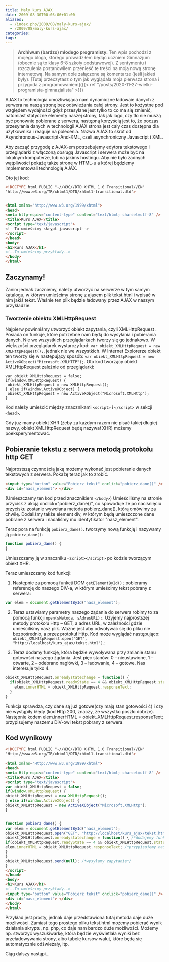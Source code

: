 ```yaml
---
title: Mały kurs AJAX
date: 2009-08-30T00:03:06+01:00
aliases:
  - /index.php/2009/08/maly-kurs-ajax/
  - /2009/08/maly-kurs-ajax/
categories:
tags:
---
```


> **Archiwum (bardzo) młodego programisty.** Ten wpis pochodzi z mojego bloga, którego prowadziłem będąc uczniem Gimnazjum (obecnie są to klasy 6-8 szkoły podstawowej). Z sentymentu i rozczulenia postanowiłem przenieść te treści na moją nową stronę internetową. Na samym dole załączone są komentarze (jeśli jakieś były). [Tutaj przeczytasz o tym jak wyglądała moja pierwsza strona i przygoda z programowaniem]({{< ref "/posts/2020-11-27-wielki-programista-gimnazjalista" >}})
> 

AJAX to technologia umożliwiająca nam dynamiczne ładowaie danych z serwera na naszą stronę bez odświeżania całej strony. Jest to kożystne pod względem wydajności gdyż przesyłane jest tylko to co ma się zmienić, natomiast statyczne elementy naszej strony, tak jak logo, czy tło nie muszą być ponownie pobierane z serwera, następną korzyścią jest to, że poczas przesyłania danych w technologii AJAX strona jest cały czas dostępna dla użytkownika i reaguje na polecenia. Nazwa AJAX to skrót od Asynchronous-Javascript-And-XML, czeli asynchroniczny Javascript i XML.

Aby zacząć przygodę z AJAX-em potrzebujemy edytora tekstowego i przeglądarki z włączoną obsługą Javascript i serwera może być na lokalnym komputerze, lub na jakimś hostingu. Aby nie było żadnych wątpliwości pokażę także stronę w HTML-u a której będziemy implementowali technologię AJAX.

Oto jej kod:

```html
<!DOCTYPE html PUBLIC "-//W3C//DTD XHTML 1.0 Transitional//EN"
"http://www.w3.org/TR/xhtml1/DTD/xhtml1-transitional.dtd">


<html xmlns="http://www.w3.org/1999/xhtml">
<head>
<meta http-equiv="content-type" content="text/html; charset=utf-8" />
<title>Kurs AJAX</title>
<script type="text/javascript">
<!--Tu umieścimy skrypt javascript-->
</script>
</head>
<body>
<h1>Kurs AJAX</h1>
<!--Tu umieścimy przykłady-->
</body>
</html>
```

## Zaczynamy!

Zanim jednak zaczniemy, należy utworzyć na serwerze w tym samym katalogu, w którym umieścimy stronę z ajaxem plik tekst.html i wpisać w nim jakiś tekst. Właśnie ten plik będzie ładowany przez AJAX w naszym przykładzie.

### Tworzenie obiektu XMLHttpRequest

Najpierw powinniśmy utworzyć obiekt zapytania, czyli XMLHttpRequest . Posiada on funkcje, które potrzebne nam będą do wysyłania i pobierania danych. Nie we wszystkich przeglądarkach tworzy się go jednakowo. W większości przeglądarek wystarczy kod: `var obiekt_XMLHttpRequest = new XMLHttpRequest();`, jednak nie we wszystkich. W Internet Explorerze obiekt ten tworzy się w następujący sposób: `var obiekt_XMLHttpRequest = new ActiveXObject("Microsoft.XMLHTTP");`. Oto kod tworzący obiekt XMLHttpRequest zależnie od przeglądarki:

```
var obiekt_XMLHttpRequest = false;
if(window.XMLHttpRequest) {
 obiekt_XMLHttpRequest = new XMLHttpRequest();
} else if(window.ActiveXObject) {
 obiekt_XMLHttpRequest = new ActiveXObject("Microsoft.XMLHttp");
}
```

Kod należy umieścić między znacznikami `<script>` i `</script>` w sekcji `<head>`.

Gdy już mamy obiekt XHR (żeby za każdym razem nie pisać takiej długiej nazwy, obiekt XMLHttpRequest będę nazywał XHR) możemy poeksperymentować.

## Pobieranie tekstu z serwera metodą protokołu http GET

Najprostszą czynnością jaką możemy wykonać jest pobieranie danych tekstowych z serwera. Pokażę teraz jak to zrobić.

```html
<input type="button" value="Pobierz tekst" onclick="pobierz_dane()" />
<div id="nasz_element"> </div>
```

(Umieszczamy ten kod przed znacznikiem `</body>`) Umieściliśmy na stronie przycisk z akcją onclick="pobierz_dane()", co spowoduje że po naciśnięciu przycisku zostanie wywołana metoda pobierz_dane(), którą omówimy za chwilę. Dodaliśmy także element div, w którym będą umieszczone dane pobrane z serwera i nadaliśmy mu identyfikator "nasz_element".

Teraz pora na funkcję `pobierz_dane()`. tworzymy nową funkcję i nazywamy ją `pobierz_dane()`:

```js
function pobierz_dane() {
}
```

Umieszczamy ją w znaczniku `<script></script>` po kodzie tworzącym obiekt XHR.

Teraz umieszczamy kod funkcji:

1. Następnie za pomocą funkcji DOM `getElementById();` pobieramy referencję do naszego DIV-a, w którym umieścimy tekst pobrany z serwera:
  ```js
  var elem = document.getElementById("nasz_element");
  ```

2. Teraz ustawiamy parametry naszego żądania do serwera robimy to za pomocą funkcji `open(sMetoda, sAdresURL);`. Użyjemy najprostszej metody protokołu Http – GET, a adres URL, w zależności gdzie umieściliśmy nasz plik. Ważne jest aby odwoływać się do pliku nie bezpośrednio, a przez protokuł Http. Kod może wyglądać następująco:
`obiekt_XMLHttpRequest.open("GET", "http://localhost/kurs_ajax/tekst.html");`

3. Teraz dodamy funkcję, która będzie wywoływana przy zmianie stanu gotowości naszego żądania. Jest pięc stanów: 0 – nieustawione, 1 – otwarte, 2 – odebrano nagłówki, 3 – ładowanie, 4 – gotowe. Nas interesuje tylko 4.
  ```js
  obiekt_XMLHttpRequest.onreadystatechange = function() {
    if(obiekt_XMLHttpRequest.readyState == 4 && obiekt_XMLHttpRequest.status == 200) {
      elem.innerHTML = obiekt_XMLHttpRequest.responseText;
    }
  }
  ```
  Funkcja sprawdza, czy dane są już gotowe(czy mają stan gotowości 4) i czy nie wystąpiły błędy (kod Http 200, znaczy, że wszystko poszło dobrze). Następnie kodem elem.innerHTML = obiekt_XMLHttpRequest.responseText; przypisujemy naszemu DIV-owi tekst pobrany z serwera.


## Kod wynikowy
```html
<!DOCTYPE html PUBLIC "-//W3C//DTD XHTML 1.0 Transitional//EN"
"Http://www.w3.org/TR/xhtml1/DTD/xhtml1-transitional.dtd">

<html xmlns="Http://www.w3.org/1999/xhtml">
<head>
<meta Http-equiv="content-type" content="text/html; charset=utf-8" />
<title>Kurs AJAX</title>
<script type="text/javascript">
var obiekt_XMLHttpRequest = false;
if(window.XMLHttpRequest) {
obiekt_XMLHttpRequest = new XMLHttpRequest();
} else if(window.ActiveXObject) {
obiekt_XMLHttpRequest = new ActiveXObject("Microsoft.XMLHttp");
}


function pobierz_dane() {
var elem = document.getElementById("nasz_element");
obiekt_XMLHttpRequest.open("GET", "http://localhost/kurs_ajax/tekst.html"); /*ustawiamy parametry obiektu obiekt_XMLHttpRequest*/
obiekt_XMLHttpRequest.onreadystatechange = function() { /*dodajemy funkcje, ktora bedzie wywolywana przy zmianie statusu gotowosci danych. Status gotowosci 4 oznacza, że zakonczono*/
if(obiekt_XMLHttpRequest.readyState == 4 && obiekt_XMLHttpRequest.status == 200) { /*sprawdzamy czy zakonczono pobieranie danych i czy nie wystąpily bledy po stronie serwera (status 200, znaczy ze wszystko jest ok)*/
elem.innerHTML = obiekt_XMLHttpRequest.responseText; /*przypisujemy naszemu elementowi pobrany tekst*/
}
}
obiekt_XMLHttpRequest.send(null); /*wysyłamy zapytanie*/
}
</script>
</head>
<body>
<h1>Kurs AJAX</h1>
<!--Tu umieścimy przykłady-->
<input type="button" value="Pobierz tekst" onclick="pobierz_dane()" />
<div id="nasz_element"> </div>
</body>
</html>
```

Przykład jest prosty, jednak daje przedstawiona tutaj metoda daje duże możliwości. Zamiast tego prostego pliku tekst.html możemy pobierać wynik działania skryptu, np. php, co daje nam bardzo duże możliwości. Możemy np. stworzyć wyszukiwarkę, która będzie wyświetlała wyniki bez przeładowywania strony, albo tabelę kursów walut, które będą się automatycznie odświeżały, itp.

Ciąg dalszy nastąpi…

